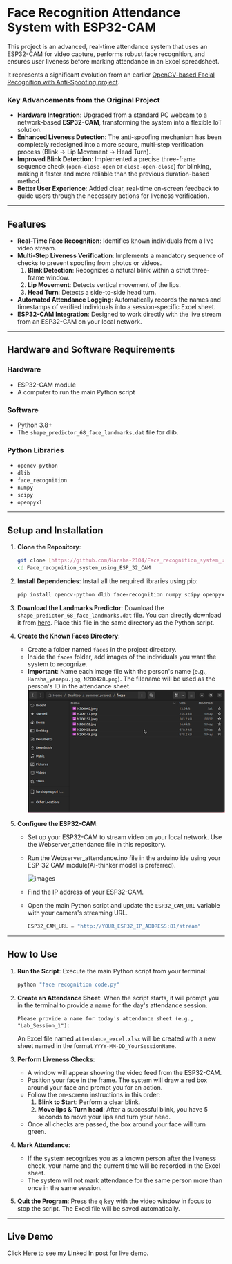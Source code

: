 # Face Recognition Attendance System with ESP32-CAM

This project is an advanced, real-time attendance system that uses an ESP32-CAM for video capture, performs robust face recognition, and ensures user liveness before marking attendance in an Excel spreadsheet.

It represents a significant evolution from an earlier [OpenCV-based Facial Recognition with Anti-Spoofing project](https://github.com/Harsha-2104/OpenCV_based_Facial_recognition_with_Anti_spoofing.git).

### Key Advancements from the Original Project
- **Hardware Integration**: Upgraded from a standard PC webcam to a network-based **ESP32-CAM**, transforming the system into a flexible IoT solution.
- **Enhanced Liveness Detection**: The anti-spoofing mechanism has been completely redesigned into a more secure, multi-step verification process (Blink -> Lip Movement -> Head Turn).
- **Improved Blink Detection**: Implemented a precise three-frame sequence check (`open-close-open` or `close-open-close`) for blinking, making it faster and more reliable than the previous duration-based method.
- **Better User Experience**: Added clear, real-time on-screen feedback to guide users through the necessary actions for liveness verification.

---
## Features

- **Real-Time Face Recognition**: Identifies known individuals from a live video stream.
- **Multi-Step Liveness Verification**: Implements a mandatory sequence of checks to prevent spoofing from photos or videos.
    1.  **Blink Detection**: Recognizes a natural blink within a strict three-frame window.
    2.  **Lip Movement**: Detects vertical movement of the lips.
    3.  **Head Turn**: Detects a side-to-side head turn.
- **Automated Attendance Logging**: Automatically records the names and timestamps of verified individuals into a session-specific Excel sheet.
- **ESP32-CAM Integration**: Designed to work directly with the live stream from an ESP32-CAM on your local network.

---

## Hardware and Software Requirements

### Hardware
- ESP32-CAM module
- A computer to run the main Python script

### Software
- Python 3.8+
- The `shape_predictor_68_face_landmarks.dat` file for dlib.
  
### Python Libraries
- `opencv-python`
- `dlib`
- `face_recognition`
- `numpy`
- `scipy`
- `openpyxl`

---

## Setup and Installation

1.  **Clone the Repository**:
    ```bash
    git clone [https://github.com/Harsha-2104/Face_recognition_system_using_ESP_32_CAM.git](https://github.com/Harsha-2104/Face_recognition_system_using_ESP_32_CAM.git)
    cd Face_recognition_system_using_ESP_32_CAM
    ```

2.  **Install Dependencies**:
    Install all the required libraries using pip:
    ```bash
    pip install opencv-python dlib face-recognition numpy scipy openpyxl
    ```

3.  **Download the Landmarks Predictor**:
    Download the `shape_predictor_68_face_landmarks.dat` file.  You can directly download it from [here](https://www.kaggle.com/datasets/sergiovirahonda/shape-predictor-68-face-landmarksdat). Place this file in the same directory as the Python script.

4.  **Create the Known Faces Directory**:
    - Create a folder named `faces` in the project directory.
    - Inside the `faces` folder, add images of the individuals you want the system to recognize.
    - **Important**: Name each image file with the person's name (e.g., `Harsha_yanapu.jpg`, `N200428.png`). The filename will be used as the person's ID in the attendance sheet.
      ![reference image](faces_ref.png)
    

5.  **Configure the ESP32-CAM**:

    - Set up your ESP32-CAM to stream video on your local network. Use the Webserver_attendance file in this repository.
    - Run the Webserver_attendance.ino file in the arduino ide using your ESP-32 CAM module(Ai-thinker model is preferred).
      
      ![images](https://github.com/user-attachments/assets/d0d13310-974b-4497-8fdb-912378ccade4)
    - Find the IP address of your ESP32-CAM.
    - Open the main Python script and update the `ESP32_CAM_URL` variable with your camera's streaming URL.
      ```python
      ESP32_CAM_URL = "http://YOUR_ESP32_IP_ADDRESS:81/stream"
      ```

---

## How to Use

1.  **Run the Script**:
    Execute the main Python script from your terminal:
    ```bash
    python "face recognition code.py"
    ```

2.  **Create an Attendance Sheet**:
    When the script starts, it will prompt you in the terminal to provide a name for the day's attendance session.
    ```
    Please provide a name for today's attendance sheet (e.g., "Lab_Session_1"):
    ```
    An Excel file named `attendance_excel.xlsx` will be created with a new sheet named in the format `YYYY-MM-DD_YourSessionName`.

3.  **Perform Liveness Checks**:
    - A window will appear showing the video feed from the ESP32-CAM.
    - Position your face in the frame. The system will draw a red box around your face and prompt you for an action.
    - Follow the on-screen instructions in this order:
        1.  **Blink to Start**: Perform a clear blink.
        2.  **Move lips & Turn head**: After a successful blink, you have 5 seconds to move your lips and turn your head.
    - Once all checks are passed, the box around your face will turn green.

4.  **Mark Attendance**:
    - If the system recognizes you as a known person after the liveness check, your name and the current time will be recorded in the Excel sheet.
    - The system will not mark attendance for the same person more than once in the same session.

5.  **Quit the Program**:
    Press the `q` key with the video window in focus to stop the script. The Excel file will be saved automatically.

---

##  Live Demo

Click [Here](https://www.linkedin.com/posts/harsha-yanapu-392a11253_esp32-facerecognition-embeddedsystems-activity-7358090854097440768-UiY1) to see my Linked In post for live demo.
